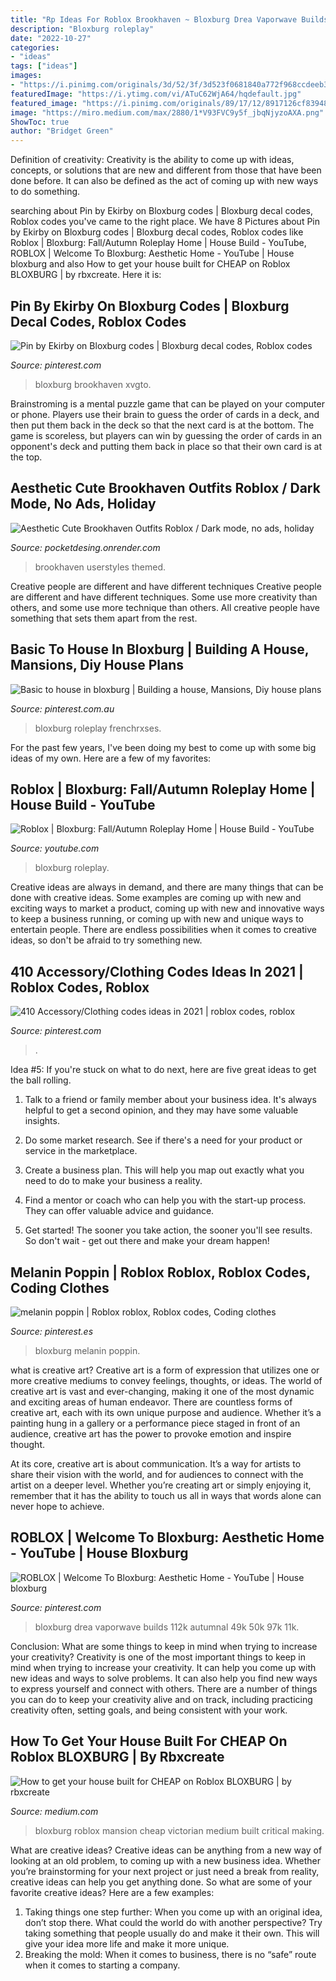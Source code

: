 ```yaml
---
title: "Rp Ideas For Roblox Brookhaven ~ Bloxburg Drea Vaporwave Builds 112k Autumnal 49k 50k 97k 11k"
description: "Bloxburg roleplay"
date: "2022-10-27"
categories:
- "ideas"
tags: ["ideas"]
images:
- "https://i.pinimg.com/originals/3d/52/3f/3d523f0681840a772f968ccdeeb3221e.jpg"
featuredImage: "https://i.ytimg.com/vi/ATuC62WjA64/hqdefault.jpg"
featured_image: "https://i.pinimg.com/originals/89/17/12/8917126cf83948efe1c049d8cc1dffea.png"
image: "https://miro.medium.com/max/2880/1*V93FVC9y5f_jbqNjyzoAXA.png"
ShowToc: true
author: "Bridget Green"
---
```



Definition of creativity:
Creativity is the ability to come up with ideas, concepts, or solutions that are new and different from those that have been done before. It can also be defined as the act of coming up with new ways to do something.

	

		
searching about Pin by Ekirby on Bloxburg codes | Bloxburg decal codes, Roblox codes you've came to the right place. We have 8 Pictures about Pin by Ekirby on Bloxburg codes | Bloxburg decal codes, Roblox codes like Roblox | Bloxburg: Fall/Autumn Roleplay Home | House Build - YouTube, ROBLOX | Welcome To Bloxburg: Aesthetic Home - YouTube | House bloxburg and also How to get your house built for CHEAP on Roblox BLOXBURG | by rbxcreate. Here it is:
		
    
## Pin By Ekirby On Bloxburg Codes | Bloxburg Decal Codes, Roblox Codes

<img loading=lazy src="https://i.pinimg.com/736x/8b/54/d8/8b54d89c3002828319db6e134ff773e4.jpg" onerror="this.onerror=null;this.src='https://tse2.mm.bing.net/th?id=OIP.XKB8uHcty3MT8OkiUgHf1QHaHo&amp;pid=15.1';" alt="Pin by Ekirby on Bloxburg codes | Bloxburg decal codes, Roblox codes">

_Source: pinterest.com_

>bloxburg brookhaven xvgto. 

	

Brainstroming is a mental puzzle game that can be played on your computer or phone. Players use their brain to guess the order of cards in a deck, and then put them back in the deck so that the next card is at the bottom. The game is scoreless, but players can win by guessing the order of cards in an opponent's deck and putting them back in place so that their own card is at the top.

    
## Aesthetic Cute Brookhaven Outfits Roblox / Dark Mode, No Ads, Holiday

<img loading=lazy src="https://i.ytimg.com/vi/ATuC62WjA64/hqdefault.jpg" onerror="this.onerror=null;this.src='https://tse2.mm.bing.net/th?id=OIP.mW7rkvjUsHg6V4mfiuQVPAHaFj&amp;pid=15.1';" alt="Aesthetic Cute Brookhaven Outfits Roblox / Dark mode, no ads, holiday">

_Source: pocketdesing.onrender.com_

>brookhaven userstyles themed. 

	

Creative people are different and have different techniques
Creative people are different and have different techniques. Some use more creativity than others, and some use more technique than others. All creative people have something that sets them apart from the rest.

    
## Basic To House In Bloxburg | Building A House, Mansions, Diy House Plans

<img loading=lazy src="https://i.pinimg.com/736x/69/48/16/694816713bc83d80cfae2c80632d78b6.jpg" onerror="this.onerror=null;this.src='https://tse2.mm.bing.net/th?id=OIP.bI0W3_4cf2MBivnPw4P3UwHaEK&amp;pid=15.1';" alt="Basic to house in bloxburg | Building a house, Mansions, Diy house plans">

_Source: pinterest.com.au_

>bloxburg roleplay frenchrxses. 

	

For the past few years, I've been doing my best to come up with some big ideas of my own. Here are a few of my favorites: 

    
## Roblox | Bloxburg: Fall/Autumn Roleplay Home | House Build - YouTube

<img loading=lazy src="https://i.ytimg.com/vi/5v8ZKU48G28/maxresdefault.jpg" onerror="this.onerror=null;this.src='https://tse2.mm.bing.net/th?id=OIP.SpGz3X6EJP4dm22_TiVlxQHaEK&amp;pid=15.1';" alt="Roblox | Bloxburg: Fall/Autumn Roleplay Home | House Build - YouTube">

_Source: youtube.com_

>bloxburg roleplay. 

	

Creative ideas are always in demand, and there are many things that can be done with creative ideas. Some examples are coming up with new and exciting ways to market a product, coming up with new and innovative ways to keep a business running, or coming up with new and unique ways to entertain people. There are endless possibilities when it comes to creative ideas, so don't be afraid to try something new.

    
## 410 Accessory/Clothing Codes Ideas In 2021 | Roblox Codes, Roblox

<img loading=lazy src="https://i.pinimg.com/474x/b1/ed/29/b1ed29941939370ca7ac253b2bf493d6.jpg" onerror="this.onerror=null;this.src='https://tse2.mm.bing.net/th?id=OIP._Yo_VUPWBbSUBL5cU_7E-QAAAA&amp;pid=15.1';" alt="410 Accessory/Clothing codes ideas in 2021 | roblox codes, roblox">

_Source: pinterest.com_

>. 

	

Idea #5:
If you're stuck on what to do next, here are five great ideas to get the ball rolling.
1. Talk to a friend or family member about your business idea. It's always helpful to get a second opinion, and they may have some valuable insights.

2. Do some market research. See if there's a need for your product or service in the marketplace.

3. Create a business plan. This will help you map out exactly what you need to do to make your business a reality.

4. Find a mentor or coach who can help you with the start-up process. They can offer valuable advice and guidance.

5. Get started! The sooner you take action, the sooner you'll see results. So don't wait - get out there and make your dream happen!

    
## Melanin Poppin | Roblox Roblox, Roblox Codes, Coding Clothes

<img loading=lazy src="https://i.pinimg.com/originals/89/17/12/8917126cf83948efe1c049d8cc1dffea.png" onerror="this.onerror=null;this.src='https://tse3.mm.bing.net/th?id=OIP.FNmxTz7eJPnp-NiHrz4uRAHaHa&amp;pid=15.1';" alt="melanin poppin | Roblox roblox, Roblox codes, Coding clothes">

_Source: pinterest.es_

>bloxburg melanin poppin. 

	

what is creative art?
Creative art is a form of expression that utilizes one or more creative mediums to convey feelings, thoughts, or ideas. The world of creative art is vast and ever-changing, making it one of the most dynamic and exciting areas of human endeavor.
There are countless forms of creative art, each with its own unique purpose and audience. Whether it’s a painting hung in a gallery or a performance piece staged in front of an audience, creative art has the power to provoke emotion and inspire thought.

At its core, creative art is about communication. It’s a way for artists to share their vision with the world, and for audiences to connect with the artist on a deeper level. Whether you’re creating art or simply enjoying it, remember that it has the ability to touch us all in ways that words alone can never hope to achieve.

    
## ROBLOX | Welcome To Bloxburg: Aesthetic Home - YouTube | House Bloxburg

<img loading=lazy src="https://i.pinimg.com/originals/3d/52/3f/3d523f0681840a772f968ccdeeb3221e.jpg" onerror="this.onerror=null;this.src='https://tse3.mm.bing.net/th?id=OIP.cQ--19jagW6uC5MlTBQKpgHaEK&amp;pid=15.1';" alt="ROBLOX | Welcome To Bloxburg: Aesthetic Home - YouTube | House bloxburg">

_Source: pinterest.com_

>bloxburg drea vaporwave builds 112k autumnal 49k 50k 97k 11k. 

	

Conclusion: What are some things to keep in mind when trying to increase your creativity?
Creativity is one of the most important things to keep in mind when trying to increase your creativity. It can help you come up with new ideas and ways to solve problems. It can also help you find new ways to express yourself and connect with others. There are a number of things you can do to keep your creativity alive and on track, including practicing creativity often, setting goals, and being consistent with your work.

    
## How To Get Your House Built For CHEAP On Roblox BLOXBURG | By Rbxcreate

<img loading=lazy src="https://miro.medium.com/max/2880/1*V93FVC9y5f_jbqNjyzoAXA.png" onerror="this.onerror=null;this.src='https://tse4.mm.bing.net/th?id=OIP.D2kwuLWyGf31gkES9s68ywHaET&amp;pid=15.1';" alt="How to get your house built for CHEAP on Roblox BLOXBURG | by rbxcreate">

_Source: medium.com_

>bloxburg roblox mansion cheap victorian medium built critical making. 

	

What are creative ideas?
Creative ideas can be anything from a new way of looking at an old problem, to coming up with a new business idea. Whether you’re brainstorming for your next project or just need a break from reality, creative ideas can help you get anything done. So what are some of your favorite creative ideas? Here are a few examples: 
1) Taking things one step further: When you come up with an original idea, don’t stop there. What could the world do with another perspective? Try taking something that people usually do and make it their own. This will give your idea more life and make it more unique. 
2) Breaking the mold: When it comes to business, there is no “safe” route when it comes to starting a company.

